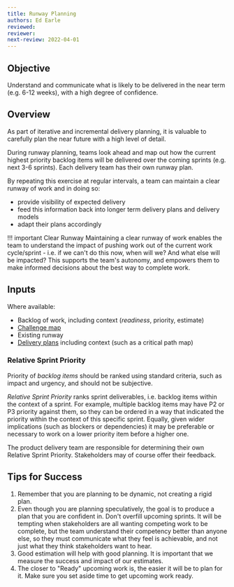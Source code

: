 ```yaml
---
title: Runway Planning
authors: Ed Earle
reviewed: 
reviewer:
next-review: 2022-04-01
---
```


## Objective

Understand and communicate what is likely to be delivered in the near term (e.g. 6-12 weeks), with a high degree of confidence.

## Overview

As part of iterative and incremental delivery planning, it is valuable to carefully plan the near future with a high level of detail.

During runway planning, teams look ahead and map out how the current highest priority backlog items will be delivered over the coming sprints (e.g. next 3-6 sprints). Each delivery team has their own runway plan.

By repeating this exercise at regular intervals, a team can maintain a clear runway of work and in doing so:
- provide visibility of expected delivery
- feed this information back into longer term delivery plans and delivery models
- adapt their plans accordingly

!!! important Clear Runway
    Maintaining a clear runway of work enables the team to understand the impact of pushing work out of the current work cycle/sprint - i.e. if we can't do this now, when will we? And what else will be impacted? This supports the team's autonomy, and empowers them to make informed decisions about the best way to complete work.

## Inputs

Where available:

- Backlog of work, including context (*readiness*, priority, estimate)
- [Challenge map](../../Ways-of-Working/Governance/Problem-Governance/Challenge-Mapping.md)
- Existing runway
- [Delivery plans](../../Ways-of-Working/Governance/Delivery-Governance/Delivery-Planning.md) including context (such as a critical path map)


### Relative Sprint Priority

Priority of _backlog items_ should be ranked using standard criteria, such as impact and urgency, and should not be subjective.

_Relative Sprint Priority_ ranks sprint deliverables, i.e. backlog items within the context of a sprint. For example, multiple backlog items may have P2 or P3 priority against them, so they can be ordered in a way that indicated the priority within the context of this specific sprint. Equally, given wider implications (such as blockers or dependencies) it may be preferable or necessary to work on a lower priority item before a higher one.

The product delivery team are responsible for determining their own Relative Sprint Priority. Stakeholders may of course offer their feedback.

## Tips for Success

1. Remember that you are planning to be dynamic, not creating a rigid plan. 
1. Even though you are planning speculatively, the goal is to produce a plan that you are confident in. Don't overfill upcoming sprints. It will be tempting when stakeholders are all wanting competing work to be complete, but the team understand their competency better than anyone else, so they must communicate what they feel is achievable, and not just what they think stakeholders want to hear.
1. Good estimation will help with good planning. It is important that we measure the success and impact of our estimates.
2. The closer to "Ready" upcoming work is, the easier it will be to plan for it. Make sure you set aside time to get upcoming work ready.